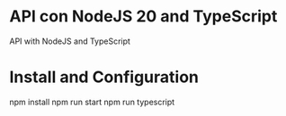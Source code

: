 # API con NodeJS 20 and TypeScript
API with NodeJS and TypeScript

# Install and Configuration
npm install
npm run start
npm run typescript
